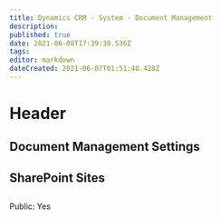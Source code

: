 ```yaml
---
title: Dynamics CRM - System - Document Management
description: 
published: true
date: 2021-06-08T17:39:38.536Z
tags: 
editor: markdown
dateCreated: 2021-06-07T01:51:40.428Z
---
```


# Header

## Document Management Settings

## SharePoint Sites

## 
Public: Yes